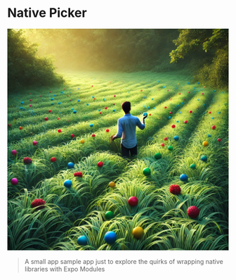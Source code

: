 # Native Picker

![](colorpicker.webp)

> A small app sample app just to explore the quirks of wrapping native libraries with Expo Modules
